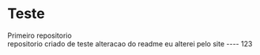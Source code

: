 # Teste
 Primeiro repositorio   
 repositorio criado de teste
 alteracao do readme 
eu alterei pelo site ---- 123
